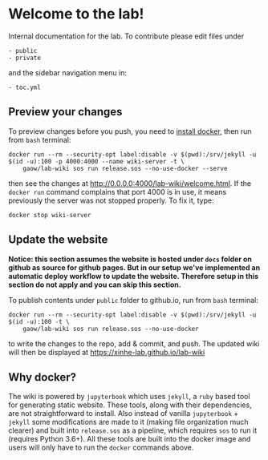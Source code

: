 # Welcome to the lab!

Internal documentation for the lab. To contribute please edit files under

```
- public
- private
```

and the sidebar navigation menu in:

```
- toc.yml
```

## Preview your changes

To preview changes before you push, you need to [install docker](https://xinhe-lab.github.io/lab-wiki/orientation/jupyter-setup.html#install-docker), then run from `bash` terminal:

```
docker run --rm --security-opt label:disable -v $(pwd):/srv/jekyll -u $(id -u):100 -p 4000:4000 --name wiki-server -t \
	gaow/lab-wiki sos run release.sos --no-use-docker --serve
```
then see the changes at http://0.0.0.0:4000/lab-wiki/welcome.html. If the `docker run` command complains that port 4000 is in use, it means previously the server was not stopped properly. To fix it, type:

```
docker stop wiki-server
```

## Update the website

**Notice: this section assumes the website is hosted under `docs` folder on github as source for github pages. But in our setup we've implemented an automatic deploy workflow to update the website. Therefore setup in this section do not apply and you can skip this section.**

To publish contents under `public` folder to github.io, run from `bash` terminal:

```
docker run --rm --security-opt label:disable -v $(pwd):/srv/jekyll -u $(id -u):100 -t \
	gaow/lab-wiki sos run release.sos --no-use-docker
```
to write the changes to the repo, add & commit, and push. The updated wiki will then be displayed at https://xinhe-lab.github.io/lab-wiki

## Why docker?

The wiki is powered by `jupyterbook` which uses `jekyll`, a `ruby` based tool for generating static website. These tools, along with their dependencies, are not straightforward to install. Also instead of vanilla `jupyterbook` + `jekyll` some modifications are made to it (making file organization much clearer) and built into `release.sos` as a pipeline, which requires `sos` to run it (requires Python 3.6+). All these tools are built into the docker image and users will only have to run the `docker` commands above.
